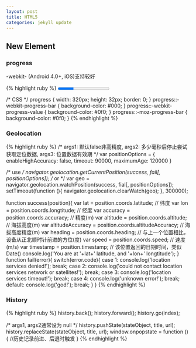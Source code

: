 ```yaml
---
layout: post
title: HTML5
categories: jekyll update
---
```

## New Element ##

### progress ###

-webkit- (Android 4.0+, iOS)支持较好

{% highlight ruby %}
<progress value="30" max="100"></progress>

/* CSS */
progress {
    width: 320px;
    height: 32px;
    border: 0;
}
progress::-webkit-progress-bar {
    background-color: #000;
}
progress::-webkit-progress-value {
    background-color: #0f0;
}
progress::-moz-progress-bar {
    background-color: #0f0;
}
{% endhighlight %}

### Geolocation ###

{% highlight ruby %}
/* args1: 默认false非高精度, args2: 多少毫秒后停止尝试获取定位数据, args3: 位置数据有效期 */
var positionOptions = {
    enableHighAccuracy: false,
    timeout: 90000,
    maximumAge: 120000
}

/* use */
navigator.geolocation.getCurrentPosition(success, fail[, positionOptions]);
/* or */
var geo = navigator.geolocation.watchPosition(success, fial[, positionOptions]);
setTimeout(function (){
    navigator.geolocation.clearWatch(geo);
}, 300000);

function success(position){
    var lat = position.coords.latitude; // 纬度
    var lon = position.coords.longtitude; // 经度
    var accuracy = position.coords.accuracy; // 精度(m)
    var altitude = position.coords.altitude; // 海拔高度(m)
    var altitudeAccuracy = position.coords.altitudeAccuracy; // 海拔高度精度(m)
    var heading = position.coords.heading; // 与上一个位置相比，设备从正北顺时针前进的方位(度)
    var speed = position.coords.speed; // 速度(m/s)
    var timestamp = position.timestamp; // 该位置返回的日期时间，类似Date()
    console.log('You are at '+lat+' latitude, and '+lon+' longtitude');
}
function fail(error){
    switch(error.code){
        case 1: console.log('location services denied!'); break;
        case 2: console.log('could not contact location services network or satellites!'); break;
        case 3: console.log('location services timeout!'); break;
        case 4: console.log('unknown error!'); break;
        default: console.log('god!'); break;
    }
}
{% endhighlight %}

### History ###

{% highlight ruby %}
history.back();
history.forward();
history.go(index);

/* args1, args2通常设为 null */
history.pushState(stateObject, title, url);
history.replaceState(stateObject, title, url);
window.onpopstate = function (){
    //历史记录前进、后退时触发
}
{% endhighlight %}
